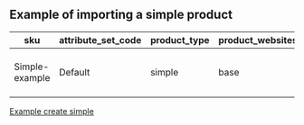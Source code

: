 ## Example of importing a simple product

| sku | attribute_set_code | product_type | product_websites | name | price |
|----------------|----------------|----------------|----------------|----------------|----------------|
| Simple-example | Default | simple | base | Simple Example Product Name | 99.0000 |

[Example create simple](examples/create-simple.csv)